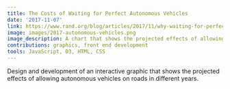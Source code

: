 ```yaml
---
title: The Costs of Waiting for Perfect Autonomous Vehicles
date: '2017-11-07'
link: https://www.rand.org/blog/articles/2017/11/why-waiting-for-perfect-autonomous-vehicles-may-cost-lives.html
image: images/2017-autonomous-vehicles.png
image_description: A chart that shows the projected effects of allowing autonomous vehicles on roads in different years.
contributions: graphics, front end development
tools: JavaScript, D3, HTML, CSS
---
```


Design and development of an interactive graphic that shows the projected effects of allowing autonomous vehicles on roads in different years.
